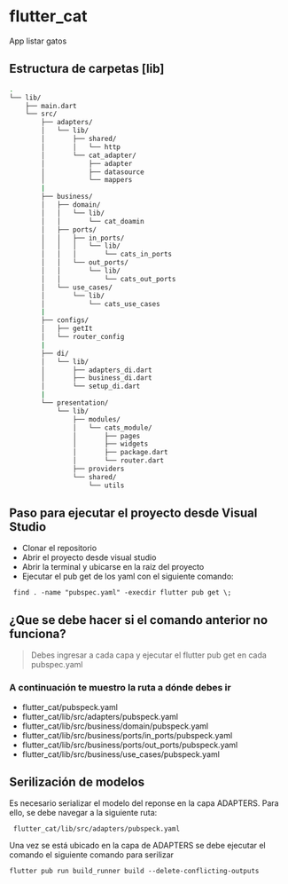 # flutter_cat
App listar gatos


## Estructura de carpetas [lib]

```bash
.
└── lib/
    ├── main.dart
    └── src/
        ├── adapters/
        │   └── lib/
        │       ├── shared/
        │       │   └── http
        │       └── cat_adapter/
        │           ├── adapter
        │           ├── datasource
        │           └── mappers
        |    
        ├── business/
        │   ├── domain/
        │   │   └── lib/
        │   │       └── cat_doamin
        │   ├── ports/
        │   │   ├── in_ports/
        │   │   │   └── lib/
        │   │   │       └── cats_in_ports
        │   │   └── out_ports/
        │   │       └── lib/
        │   │           └── cats_out_ports
        │   └── use_cases/
        │       └── lib/
        │           └── cats_use_cases
        |
        ├── configs/
        │   ├── getIt
        │   └── router_config
        |
        ├── di/
        │   └── lib/
        │       ├── adapters_di.dart
        │       ├── business_di.dart
        │       └── setup_di.dart
        |
        └── presentation/
            └── lib/
                ├── modules/
                │   └── cats_module/
                │       ├── pages
                │       ├── widgets
                │       ├── package.dart
                │       └── router.dart
                ├── providers
                └── shared/
                    └── utils

```

## Paso para ejecutar el proyecto desde Visual Studio
 * Clonar el repositorio
 * Abrir el proyecto desde visual studio
 * Abrir la terminal y ubicarse en la raiz del proyecto
 * Ejecutar el pub get de los yaml con el siguiente comando:
```shell
 find . -name "pubspec.yaml" -execdir flutter pub get \;
```

## ¿Que se debe hacer si el comando anterior no funciona?
> Debes ingresar a cada capa y ejecutar el flutter pub get en cada pubspec.yaml
 ### A continuación te muestro la ruta a dónde debes ir
 * flutter_cat/pubspeck.yaml
 * flutter_cat/lib/src/adapters/pubspeck.yaml
 * flutter_cat/lib/src/business/domain/pubspeck.yaml
 * flutter_cat/lib/src/business/ports/in_ports/pubspeck.yaml
 * flutter_cat/lib/src/business/ports/out_ports/pubspeck.yaml
 * flutter_cat/lib/src/business/use_cases/pubspeck.yaml

## Serilización de modelos
Es necesario serializar el modelo del reponse en la capa  ADAPTERS.
Para ello, se debe navegar a la siguiente ruta:
```shell
 flutter_cat/lib/src/adapters/pubspeck.yaml
```

Una vez se está ubicado en la capa de ADAPTERS se debe ejecutar el 
comando el siguiente comando para serilizar 
```shell
flutter pub run build_runner build --delete-conflicting-outputs
```

